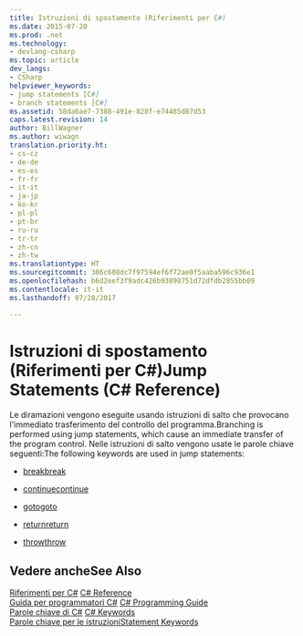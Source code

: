 ```yaml
---
title: Istruzioni di spostamento (Riferimenti per C#)
ms.date: 2015-07-20
ms.prod: .net
ms.technology:
- devlang-csharp
ms.topic: article
dev_langs:
- CSharp
helpviewer_keywords:
- jump statements [C#]
- branch statements [C#]
ms.assetid: 58da6ae7-7388-491e-828f-e74485d87d53
caps.latest.revision: 14
author: BillWagner
ms.author: wiwagn
translation.priority.ht:
- cs-cz
- de-de
- es-es
- fr-fr
- it-it
- ja-jp
- ko-kr
- pl-pl
- pt-br
- ru-ru
- tr-tr
- zh-cn
- zh-tw
ms.translationtype: HT
ms.sourcegitcommit: 306c608dc7f97594ef6f72ae0f5aaba596c936e1
ms.openlocfilehash: b6d2eef3f9adc426b93890751d72dfdb2855bb09
ms.contentlocale: it-it
ms.lasthandoff: 07/28/2017

---
```

# <a name="jump-statements-c-reference"></a><span data-ttu-id="9ae83-102">Istruzioni di spostamento (Riferimenti per C#)</span><span class="sxs-lookup"><span data-stu-id="9ae83-102">Jump Statements (C# Reference)</span></span>
<span data-ttu-id="9ae83-103">Le diramazioni vengono eseguite usando istruzioni di salto che provocano l'immediato trasferimento del controllo del programma.</span><span class="sxs-lookup"><span data-stu-id="9ae83-103">Branching is performed using jump statements, which cause an immediate transfer of the program control.</span></span> <span data-ttu-id="9ae83-104">Nelle istruzioni di salto vengono usate le parole chiave seguenti:</span><span class="sxs-lookup"><span data-stu-id="9ae83-104">The following keywords are used in jump statements:</span></span>  
  
-   [<span data-ttu-id="9ae83-105">break</span><span class="sxs-lookup"><span data-stu-id="9ae83-105">break</span></span>](../../../csharp/language-reference/keywords/break.md)  
  
-   [<span data-ttu-id="9ae83-106">continue</span><span class="sxs-lookup"><span data-stu-id="9ae83-106">continue</span></span>](../../../csharp/language-reference/keywords/continue.md)  
  
-   [<span data-ttu-id="9ae83-107">goto</span><span class="sxs-lookup"><span data-stu-id="9ae83-107">goto</span></span>](../../../csharp/language-reference/keywords/goto.md)  
  
-   [<span data-ttu-id="9ae83-108">return</span><span class="sxs-lookup"><span data-stu-id="9ae83-108">return</span></span>](../../../csharp/language-reference/keywords/return.md)  
  
-   [<span data-ttu-id="9ae83-109">throw</span><span class="sxs-lookup"><span data-stu-id="9ae83-109">throw</span></span>](../../../csharp/language-reference/keywords/throw.md)  
  
## <a name="see-also"></a><span data-ttu-id="9ae83-110">Vedere anche</span><span class="sxs-lookup"><span data-stu-id="9ae83-110">See Also</span></span>  
 <span data-ttu-id="9ae83-111">[Riferimenti per C#](../../../csharp/language-reference/index.md) </span><span class="sxs-lookup"><span data-stu-id="9ae83-111">[C# Reference](../../../csharp/language-reference/index.md) </span></span>  
 <span data-ttu-id="9ae83-112">[Guida per programmatori C#](../../../csharp/programming-guide/index.md) </span><span class="sxs-lookup"><span data-stu-id="9ae83-112">[C# Programming Guide](../../../csharp/programming-guide/index.md) </span></span>  
 <span data-ttu-id="9ae83-113">[Parole chiave di C#](../../../csharp/language-reference/keywords/index.md) </span><span class="sxs-lookup"><span data-stu-id="9ae83-113">[C# Keywords](../../../csharp/language-reference/keywords/index.md) </span></span>  
 [<span data-ttu-id="9ae83-114">Parole chiave per le istruzioni</span><span class="sxs-lookup"><span data-stu-id="9ae83-114">Statement Keywords</span></span>](../../../csharp/language-reference/keywords/statement-keywords.md)

